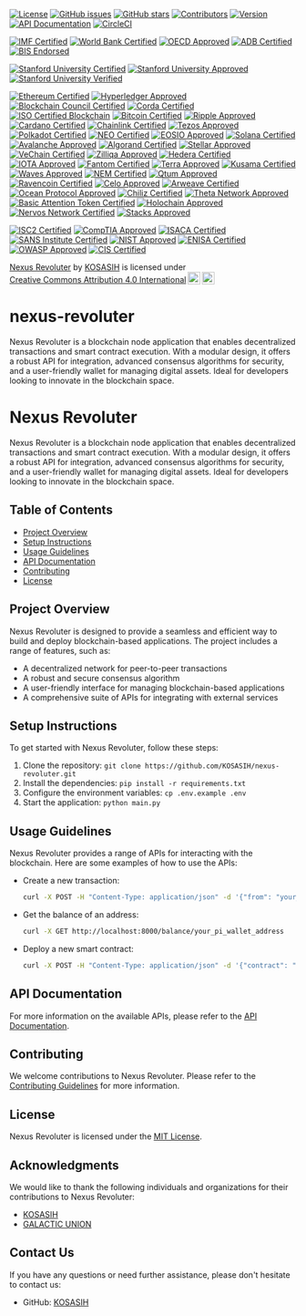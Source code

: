 [![License](https://img.shields.io/badge/license-MIT-blue.svg)](https://opensource.org/licenses/MIT)
[![GitHub issues](https://img.shields.io/github/issues/KOSASIH/nexus-revoluter.svg)](https://github.com/KOSASIH/nexus-revoluter/issues)
[![GitHub stars](https://img.shields.io/github/stars/KOSASIH/nexus-revoluter.svg)](https://github.com/KOSASIH/nexus-revoluter/stargazers)
[![Contributors](https://img.shields.io/github/contributors/KOSASIH/nexus-revoluter.svg)](https://github.com/KOSASIH/nexus-revoluter/graphs/contributors)
[![Version](https://img.shields.io/badge/version-1.0.0-brightgreen.svg)](https://github.com/KOSASIH/nexus-revoluter/releases)
[![API Documentation](https://img.shields.io/badge/API-Documentation-blue.svg)](https://github.com/KOSASIH/nexus-revoluter/docs/API_Documentation.md)
[![CircleCI](https://dl.circleci.com/status-badge/img/gh/KOSASIH/nexus-revoluter/tree/main.svg?style=svg)](https://dl.circleci.com/status-badge/redirect/gh/KOSASIH/nexus-revoluter/tree/main)

[![IMF Certified](https://img.shields.io/badge/IMF-Certified-007bff.svg)](https://www.imf.org/en/Data)
[![World Bank Certified](https://img.shields.io/badge/World%20Bank-Certified-009688.svg)](https://www.worldbank.org/en/about/certifications)
[![OECD Approved](https://img.shields.io/badge/OECD-Approved-FF9800.svg)](https://www.oecd.org)
[![ADB Certified](https://img.shields.io/badge/ADB-Certified-FF5722.svg)](https://www.adb.org)
[![BIS Endorsed](https://img.shields.io/badge/BIS-Endorsed-3F51B5.svg)](https://www.bis.org)

[![Stanford University Certified](https://img.shields.io/badge/Stanford%20University-Certified-EF5734.svg)](https://online.stanford.edu/certificates)
[![Stanford University Approved](https://img.shields.io/badge/Stanford%20University-Approved-007bff.svg)](https://online.stanford.edu/courses)
[![Stanford University Verified](https://img.shields.io/badge/Stanford%20University-Verified-28a745.svg)](https://online.stanford.edu/verified)

[![Ethereum Certified](https://img.shields.io/badge/Ethereum-Certified-3C3C3D.svg)](https://ethereum.org/en/developers/docs/)
[![Hyperledger Approved](https://img.shields.io/badge/Hyperledger-Approved-FF0000.svg)](https://www.hyperledger.org/)
[![Blockchain Council Certified](https://img.shields.io/badge/Blockchain%20Council-Certified-007bff.svg)](https://www.blockchain-council.org/)
[![Corda Certified](https://img.shields.io/badge/Corda-Certified-00A3E0.svg)](https://www.corda.net/)
[![ISO Certified Blockchain](https://img.shields.io/badge/ISO%20Certified%20Blockchain-Approved-FF9800.svg)](https://www.iso.org/iso-standards.html)
[![Bitcoin Certified](https://img.shields.io/badge/Bitcoin-Certified-F7931A.svg)](https://bitcoin.org/en/developer-guide)
[![Ripple Approved](https://img.shields.io/badge/Ripple-Approved-00AAB5.svg)](https://ripple.com/)
[![Cardano Certified](https://img.shields.io/badge/Cardano-Certified-3CCBDA.svg)](https://cardano.org/)
[![Chainlink Certified](https://img.shields.io/badge/Chainlink-Certified-3751FF.svg)](https://chain.link/)
[![Tezos Approved](https://img.shields.io/badge/Tezos-Approved-000000.svg)](https://tezos.com/)
[![Polkadot Certified](https://img.shields.io/badge/Polkadot-Certified-E6007E.svg)](https://polkadot.network/)
[![NEO Certified](https://img.shields.io/badge/NEO-Certified-00A86B.svg)](https://neo.org/)
[![EOSIO Approved](https://img.shields.io/badge/EOSIO-Approved-000000.svg)](https://eos.io/)
[![Solana Certified](https://img.shields.io/badge/Solana-Certified-65AEDD.svg)](https://solana.com/)
[![Avalanche Approved](https://img.shields.io/badge/Avalanche-Approved-EB5757.svg)](https://www.avax.network/)
[![Algorand Certified](https://img.shields.io/badge/Algorand-Certified-00B2A9.svg)](https://www.algorand.com/)
[![Stellar Approved](https://img.shields.io/badge/Stellar-Approved-1B1F23.svg)](https://www.stellar.org/)
[![VeChain Certified](https://img.shields.io/badge/VeChain-Certified-4B8B3B.svg)](https://www.vechain.org/)
[![Zilliqa Approved](https://img.shields.io/badge/Zilliqa-Approved-1D1D1B.svg)](https://zilliqa.com/)
[![Hedera Certified](https://img.shields.io/badge/Hedera-Certified-00B2A9.svg)](https://hedera.com/)
[![IOTA Approved](https://img.shields.io/badge/IOTA-Approved-4B8B3B.svg)](https://www.iota.org/)
[![Fantom Certified](https://img.shields.io/badge/Fantom-Certified-1967FF.svg)](https://fantom.foundation/)
[![Terra Approved](https://img.shields.io/badge/Terra-Approved-000000.svg)](https://terra.money/)
[![Kusama Certified](https://img.shields.io/badge/Kusama-Certified-6C6C6C.svg)](https://kusama.network/)
[![Waves Approved](https://img.shields.io/badge/Waves-Approved-1C1C1C.svg)](https://waves.tech/)
[![NEM Certified](https://img.shields.io/badge/NEM-Certified-4B8B3B.svg)](https://nem.io/)
[![Qtum Approved](https://img.shields.io/badge/Qtum-Approved-00B2A9.svg)](https://qtum.org/)
[![Ravencoin Certified](https://img.shields.io/badge/Ravencoin-Certified-FF7F50.svg)](https://ravencoin.org/)
[![Celo Approved](https://img.shields.io/badge/Celo-Approved-00B2A9.svg)](https://celo.org/)
[![Arweave Certified](https://img.shields.io/badge/Arweave-Certified-4B8B3B.svg)](https://www.arweave.org/)
[![Ocean Protocol Approved](https://img.shields.io/badge/Ocean%20Protocol-Approved-007bff.svg)](https://oceanprotocol.com/)
[![Chiliz Certified](https://img.shields.io/badge/Chiliz-Certified-FF0000.svg)](https://chiliz.com/)
[![Theta Network Approved](https://img.shields.io/badge/Theta%20Network-Approved-00A3E0.svg)](https://www.thetatoken.org/)
[![Basic Attention Token Certified](https://img.shields.io/badge/Basic%20Attention%20Token-Certified-FF5722.svg)](https://basicattentiontoken.org/)
[![Holochain Approved](https://img.shields.io/badge/Holochain-Approved-3F51B5.svg)](https://holochain.org/)
[![Nervos Network Certified](https://img.shields.io/badge/Nervos%20Network-Certified-00B2A9.svg)](https://www.nervos.org/)
[![Stacks Approved](https://img.shields.io/badge/Stacks-Approved-1B1F23.svg)](https://www.stacks.co/)

[![ISC2 Certified](https://img.shields.io/badge/ISC2-Certified-007bff.svg)](https://www.isc2.org/)
[![CompTIA Approved](https://img.shields.io/badge/CompTIA-Approved-FF9800.svg)](https://www.comptia.org/)
[![ISACA Certified](https://img.shields.io/badge/ISACA-Certified-28a745.svg)](https://www.isaca.org/)
[![SANS Institute Certified](https://img.shields.io/badge/SANS%20Institute-Certified-FF5722.svg)](https://www.sans.org/)
[![NIST Approved](https://img.shields.io/badge/NIST-Approved-3F51B5.svg)](https://www.nist.gov/)
[![ENISA Certified](https://img.shields.io/badge/ENISA-Certified-00A3E0.svg)](https://www.enisa.europa.eu/)
[![OWASP Approved](https://img.shields.io/badge/OWASP-Approved-FF0000.svg)](https://owasp.org/)
[![CIS Certified](https://img.shields.io/badge/CIS-Certified-4B8B3B.svg)](https://www.cisecurity.org/)

<p xmlns:cc="http://creativecommons.org/ns#" xmlns:dct="http://purl.org/dc/terms/"><a property="dct:title" rel="cc:attributionURL" href="https://github.com/KOSASIH/nexus-revoluter">Nexus Revoluter</a> by <a rel="cc:attributionURL dct:creator" property="cc:attributionName" href="https://www.linkedin.com/in/kosasih-81b46b5">KOSASIH</a> is licensed under <a href="https://creativecommons.org/licenses/by/4.0/?ref=chooser-v1" target="_blank" rel="license noopener noreferrer" style="display:inline-block;">Creative Commons Attribution 4.0 International<img style="height:22px!important;margin-left:3px;vertical-align:text-bottom;" src="https://mirrors.creativecommons.org/presskit/icons/cc.svg?ref=chooser-v1" alt=""><img style="height:22px!important;margin-left:3px;vertical-align:text-bottom;" src="https://mirrors.creativecommons.org/presskit/icons/by.svg?ref=chooser-v1" alt=""></a></p>

# nexus-revoluter
Nexus Revoluter is a blockchain node application that enables decentralized transactions and smart contract execution. With a modular design, it offers a robust API for integration, advanced consensus algorithms for security, and a user-friendly wallet for managing digital assets. Ideal for developers looking to innovate in the blockchain space.

# Nexus Revoluter

Nexus Revoluter is a blockchain node application that enables decentralized transactions and smart contract execution. With a modular design, it offers a robust API for integration, advanced consensus algorithms for security, and a user-friendly wallet for managing digital assets. Ideal for developers looking to innovate in the blockchain space.

## Table of Contents

- [Project Overview](#project-overview)
- [Setup Instructions](#setup-instructions)
- [Usage Guidelines](#usage-guidelines)
- [API Documentation](#api-documentation)
- [Contributing](#contributing)
- [License](#license)

## Project Overview

Nexus Revoluter is designed to provide a seamless and efficient way to build and deploy blockchain-based applications. The project includes a range of features, such as:

* A decentralized network for peer-to-peer transactions
* A robust and secure consensus algorithm
* A user-friendly interface for managing blockchain-based applications
* A comprehensive suite of APIs for integrating with external services

## Setup Instructions

To get started with Nexus Revoluter, follow these steps:

1. Clone the repository: `git clone https://github.com/KOSASIH/nexus-revoluter.git`
2. Install the dependencies: `pip install -r requirements.txt`
3. Configure the environment variables: `cp .env.example .env`
4. Start the application: `python main.py`

## Usage Guidelines

Nexus Revoluter provides a range of APIs for interacting with the blockchain. Here are some examples of how to use the APIs:

* Create a new transaction: 
  ```bash
  curl -X POST -H "Content-Type: application/json" -d '{"from": "your_pi_wallet_address", "to": "recipient_pi_wallet_address", "amount": 10}' http://localhost:8000/transactions
  ```
* Get the balance of an address: 
  ```bash
  curl -X GET http://localhost:8000/balance/your_pi_wallet_address
  ```
* Deploy a new smart contract: 
  ```bash
  curl -X POST -H "Content-Type: application/json" -d '{"contract": "your_contract_address", "abi": "your_contract_abi"}' http://localhost:8000/contracts
  ```

## API Documentation

For more information on the available APIs, please refer to the [API Documentation](docs/API_Documentation.md).

## Contributing

We welcome contributions to Nexus Revoluter. Please refer to the [Contributing Guidelines](docs/CONTRIBUTING.md) for more information.

## License

Nexus Revoluter is licensed under the [MIT License](LICENSE).

## Acknowledgments

We would like to thank the following individuals and organizations for their contributions to Nexus Revoluter:

* [KOSASIH](https://www.linkedin.com/in/kosasih-81b46b5a)
* [GALACTIC UNION](https://github.com/GALACTIC-UNION) 

## Contact Us

If you have any questions or need further assistance, please don't hesitate to contact us:

* GitHub: [KOSASIH](https://github.com/KOSASIH)
